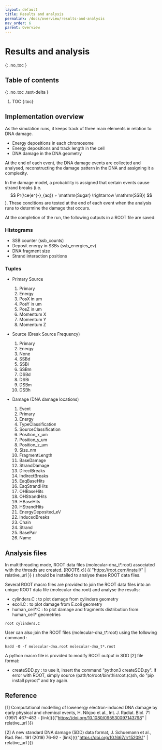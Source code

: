 ```yaml
---
layout: default
title: Results and analysis
permalink: /docs/overview/results-and-analysis
nav_order: 6
parent: Overview
---
```

<!-- Need to import MathJax for this post -->
<script src="https://polyfill.io/v3/polyfill.min.js?features=es6"></script>
<script id="MathJax-script" async src="https://cdn.jsdelivr.net/npm/mathjax@3/es5/tex-mml-chtml.js"></script>
<!-- END MathJax Import -->


# Results and analysis
{: .no_toc }



## Table of contents
{: .no_toc .text-delta }

1. TOC
{:toc}

## Implementation overview

As the simulation runs, it keeps track of three main elements in relation to DNA damage.
- Energy depositions in each chromosome
- Energy depositions and track length in the cell
- DNA damage in the DNA geometry

At the end of each event, the DNA damage events are collected and analysed, reconstructing the
damage pattern in the DNA and assigning it a complexity.

In the damage model, a probability is assigned that certain events cause strand breaks
(i.e. $$ Pr(\ce{e^{-}_{aq}} + \mathrm{Sugar} \rightarrow \mathrm{SSB}) $$). These conditions
are tested at the end of each event when the analysis runs to determine the damage that occurs.

At the completion of the run, the following outputs in a ROOT file are saved:

### Histograms

- SSB counter (ssb_counts)
- Deposit energy in SSBs (ssb_energies_ev)
- DNA fragment size
- Strand interaction positions

### Tuples

- Primary Source
  1. Primary 
  2. Energy
  3. PosX in um
  4. PosY in um
  5. PosZ in um
  6. Momentum X
  7. Momentum Y
  8. Momentum Ζ


- Source (Break Source Frequency)
  1. Primary 
  2. Energy
  3. None
  4. SSBd
  5. SSBi
  6. SSBm
  7. DSBd
  8. DSBi
  9. DSBm
  10. DSBh


- Damage (DNA damage locations)
  1. Event 
  2. Primary
  3. Energy
  4. TypeClassification
  5. SourceClassification
  6. Position_x_um
  7. Position_y_um
  8. Position_z_um
  9. Size_nm
  10. FragmentLength
  11. BaseDamage
  12. StrandDamage
  13. DirectBreaks
  14. IndirectBreaks
  15. EaqBaseHits
  16. EaqStrandHits
  17. OHBaseHits
  18. OHStrandHits
  19. HBaseHits
  20. HStrandHits
  21. EnergyDeposited_eV
  22. InducedBreaks
  23. Chain
  24. Strand
  25. BasePair
  26. Name


## Analysis files

In multithreading mode, ROOT data files (molecular-dna_t*.root) associated with the threads are created. [ROOT6.x]( {{ "https://root.cern/install/" | relative_url }} ) should be installed to analyse these ROOT data files. 

Several ROOT macro files are provided to join the ROOT data files into an unique ROOT data file (molecular-dna.root) and analyse the results:
- cylinders.C : to plot damage from cylinders geometry
- ecoli.C : to plot damage from E.coli geometry
- human_cell*.C : to plot damage and fragments distribution from human_cell*
geometries

```
root cylinders.C
```

User can also join the ROOT files (molecular-dna_t*.root) using the following command :

```
hadd -O -f molecular-dna.root molecular-dna_t*.root
```
  
A python macro file is provided to modify ROOT output in SDD [2] file format:
- createSDD.py : to use it, insert the command "python3 createSDD.py".
                 If error with ROOT, simply 
                 source /path/to/root/bin/thisroot.(c)sh,
                 do "pip install pyroot" and try again.

## Reference

[1] Computational modelling of lowenergy electron-induced DNA damage by early physical and chemical events, H. Nikjoo et al., Int. J. Radiat. Biol. 71 (1997) 467–483 - [link]({{"https://doi.org/10.1080/095530097143798" | relative_url }}) 

[2] A new standard DNA damage (SDD) data format, J. Schuemann et al., Rad. Res. 191 (2019) 76-92 - [link]({{"https://doi.org/10.1667/rr15209.1" | relative_url }})  